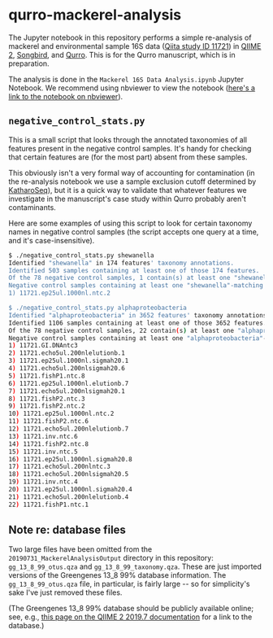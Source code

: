 # qurro-mackerel-analysis
The Jupyter notebook in this repository performs a simple re-analysis of
mackerel and environmental sample 16S data
([Qiita study ID 11721](https://qiita.ucsd.edu/study/description/11721)) in
[QIIME 2](https://qiime2.org/),
[Songbird](https://github.com/biocore/songbird/),
and [Qurro](https://github.com/biocore/qurro/). This is for the Qurro
manuscript, which is in preparation.

The analysis is done in the `Mackerel 16S Data Analysis.ipynb` Jupyter
Notebook. We recommend using nbviewer to view the notebook
([here's a link to the notebook on nbviewer](https://nbviewer.jupyter.org/github/knightlab-analyses/qurro-mackerel-analysis/blob/master/Mackerel%2016S%20Data%20Analysis.ipynb)).

## `negative_control_stats.py`
This is a small script that looks through the annotated taxonomies of all
features present in the negative control samples. It's handy for checking
that certain features are (for the most part) absent from these samples.

This obviously isn't a very formal way of accounting for contamination (in the
re-analysis notebook we use a sample exclusion cutoff determined by
[KatharoSeq](https://msystems.asm.org/content/3/3/e00218-17.abstract)),
but it is a quick way to validate that whatever features we investigate in the
manuscript's case study within Qurro probably aren't contaminants.

Here are some examples of using this script to look for certain taxonomy names
in negative control samples (the script accepts one query at a time, and it's
case-insensitive).

```bash
$ ./negative_control_stats.py shewanella
Identified "shewanella" in 174 features' taxonomy annotations.
Identified 503 samples containing at least one of those 174 features.
Of the 78 negative control samples, 1 contain(s) at least one "shewanella"-matching feature.
Negative control samples containing at least one "shewanella"-matching feature:
1) 11721.ep25ul.1000nl.ntc.2

$ ./negative_control_stats.py alphaproteobacteria
Identified "alphaproteobacteria" in 3652 features' taxonomy annotations.
Identified 1106 samples containing at least one of those 3652 features.
Of the 78 negative control samples, 22 contain(s) at least one "alphaproteobacteria"-matching feature.
Negative control samples containing at least one "alphaproteobacteria"-matching feature:
1) 11721.GI.DNAntc3
2) 11721.echo5ul.200nlelutionb.1
3) 11721.ep25ul.1000nl.sigmah20.1
4) 11721.echo5ul.200nlsigmah20.6
5) 11721.fishP1.ntc.8
6) 11721.ep25ul.1000nl.elutionb.7
7) 11721.echo5ul.200nlsigmah20.1
8) 11721.fishP2.ntc.3
9) 11721.fishP2.ntc.2
10) 11721.ep25ul.1000nl.ntc.2
11) 11721.fishP2.ntc.6
12) 11721.echo5ul.200nlelutionb.7
13) 11721.inv.ntc.6
14) 11721.fishP2.ntc.8
15) 11721.inv.ntc.5
16) 11721.ep25ul.1000nl.sigmah20.8
17) 11721.echo5ul.200nlntc.3
18) 11721.echo5ul.200nlsigmah20.5
19) 11721.inv.ntc.4
20) 11721.ep25ul.1000nl.sigmah20.4
21) 11721.echo5ul.200nlelutionb.4
22) 11721.fishP1.ntc.1
```

## Note re: database files
Two large files have been omitted from the `20190731_MackerelAnalysisOutput`
directory in this repository: `gg_13_8_99_otus.qza` and
`gg_13_8_99_taxonomy.qza`. These are just imported versions of the Greengenes
13_8 99% database information. The `gg_13_8_99_otus.qza` file, in particular,
is fairly large -- so for simplicity's sake I've just removed these files.

(The Greengenes 13_8 99% database should be publicly available online; see,
e.g., [this page on the QIIME 2 2019.7 documentation](https://docs.qiime2.org/2019.7/data-resources/)
for a link to the database.)
